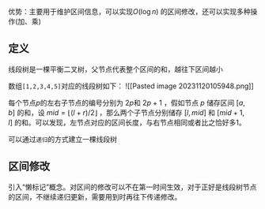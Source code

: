 优势：主要用于维护区间信息，可以实现$O(\log n)$ 的区间修改，还可以实现多种操作(加、乘)

## 定义
线段树是一棵平衡二叉树，父节点代表整个区间的和，越往下区间越小

数组`[1,2,3,4,5]`对应的线段树如下：
![[Pasted image 20231120105948.png]]

每个节点$p$的左右子节点的编号分别为 2$p$和 2$p+1$ ，假如节点 $p$ 储存区间 $[a,b]$ 的和，设 $mid=\lfloor (l+r)/2\rfloor$ ，那么两个子节点分别储存 $[l, mid]$ 和 $[mid+1,l]$ 的和。可以发现，左节点对应的区间长度，与右节点相同或者比之恰好多1。

可以通过`递归`的方式建立一棵线段树

## 区间修改

引入“懒标记”概念。对区间的修改可以不在第一时间生效，对于正好是线段树节点的区间，不继续递归更新，需要用到时再往下传递修改。